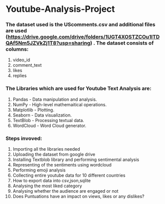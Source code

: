 # Youtube-Analysis-Project

### The dataset used is the UScomments.csv and additional files are used (https://drive.google.com/drive/folders/1UGT4XOSTZCOu1lTDQAf5Nm5JZVkZj1T8?usp=sharing) . The dataset consists of columns:

1. video_id
2. comment_text
3. likes
4. replies

### The Libraries which are used for Youtube Text Analysis are: 
1. Pandas - Data manipulation and analysis.
2. NumPy - High-level mathemaitical operations.
3. Matplotlib - Plotting.
4. Seaborn - Data visualization.
5. TextBlob - Processing textual data.
6. WordCloud - Word Cloud generator.

### Steps invoved:
1. Importing all the libraries needed
2. Uploading the dataset from google drive
3. Installing Textblob library and performing sentimental analysis
4. Representing of the sentiments using wordcloud
5. Performing emoji analysis
6. Collecting entire youtube data for 10 different countries
7. How to export data into csv,json,sqlite
8. Analysing the most liked category
9. Analysing whether the audience are engaged or not
10. Does Puntuations have an impact on views, likes or any dislikes?
